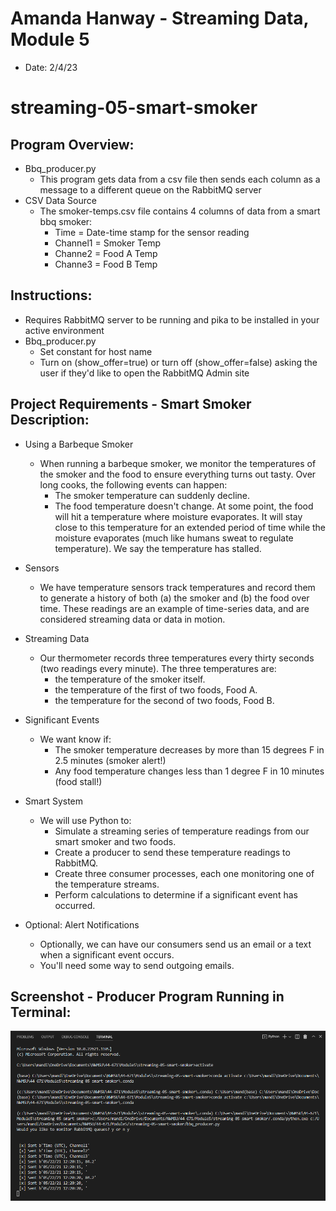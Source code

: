 # Amanda Hanway - Streaming Data, Module 5
- Date: 2/4/23

# streaming-05-smart-smoker

## Program Overview:
- Bbq_producer.py
    - This program gets data from a csv file then sends each column as a message to a different queue on the RabbitMQ server   
- CSV Data Source
    - The smoker-temps.csv file contains 4 columns of data from a smart bbq smoker:
        - Time = Date-time stamp for the sensor reading
        - Channel1 = Smoker Temp 
        - Channe2 = Food A Temp 
        - Channe3 = Food B Temp 

## Instructions:
- Requires RabbitMQ server to be running and pika to be installed in your active environment
- Bbq_producer.py
    - Set constant for host name
    - Turn on (show_offer=true) or turn off (show_offer=false) asking the user if they'd like to open the RabbitMQ Admin site 

## Project Requirements - Smart Smoker Description:
- Using a Barbeque Smoker
    - When running a barbeque smoker, we monitor the temperatures of the smoker and the food to ensure everything turns out tasty. Over long cooks, the following events can happen:
        - The smoker temperature can suddenly decline.
        - The food temperature doesn't change. At some point, the food will hit a temperature where moisture evaporates. It will stay close to this temperature for an extended period of time while the moisture evaporates (much like humans sweat to regulate temperature). We say the temperature has stalled.
 
- Sensors
    - We  have temperature sensors track temperatures and record them to generate a history of both (a) the smoker and (b) the food over time. These readings are an example of time-series data, and are considered streaming data or data in motion.

- Streaming Data
    - Our thermometer records three temperatures every thirty seconds (two readings every minute). The three temperatures are:
        - the temperature of the smoker itself.
        - the temperature of the first of two foods, Food A.
        - the temperature for the second of two foods, Food B.

- Significant Events
    - We want know if:
        - The smoker temperature decreases by more than 15 degrees F in 2.5 minutes (smoker alert!)
        - Any food temperature changes less than 1 degree F in 10 minutes (food stall!)

- Smart System
    - We will use Python to:
        - Simulate a streaming series of temperature readings from our smart smoker and two foods.
        - Create a producer to send these temperature readings to RabbitMQ.
        - Create three consumer processes, each one monitoring one of the temperature streams. 
        - Perform calculations to determine if a significant event has occurred.

- Optional: Alert Notifications
    - Optionally, we can have our consumers send us an email or a text when a significant event occurs. 
    - You'll need some way to send outgoing emails. 

## Screenshot - Producer Program Running in Terminal:

![Program Running](Producer_running_screenshot.png)